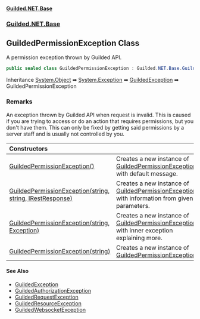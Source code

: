 
#### [Guilded.NET.Base](Guilded_NET_Base 'Guilded_NET_Base')
### [Guilded.NET.Base](Guilded_NET_Base#Guilded_NET_Base 'Guilded.NET.Base')
## GuildedPermissionException Class
A permission exception thrown by Guilded API.  
```csharp
public sealed class GuildedPermissionException : Guilded.NET.Base.GuildedException
```

Inheritance [System.Object](https://docs.microsoft.com/en-us/dotnet/api/System.Object 'System.Object') &#x27A1; [System.Exception](https://docs.microsoft.com/en-us/dotnet/api/System.Exception 'System.Exception') &#x27A1; [GuildedException](GuildedException 'Guilded.NET.Base.GuildedException') &#x27A1; GuildedPermissionException  
### Remarks
An exception thrown by Guilded API when request is invalid. This is caused if you are trying to access or do an action that requires permissions, but you don't have them. This can only be fixed by getting said permissions by a server staff and is usually not controlled by you.

| Constructors | |
| :--- | :--- |
| [GuildedPermissionException()](GuildedPermissionException_GuildedPermissionException() 'Guilded.NET.Base.GuildedPermissionException.GuildedPermissionException()') | Creates a new instance of [GuildedPermissionException](GuildedPermissionException 'Guilded.NET.Base.GuildedPermissionException') with default message.<br/> |
| [GuildedPermissionException(string, string, IRestResponse)](GuildedPermissionException_GuildedPermissionException(string_string_IRestResponse) 'Guilded.NET.Base.GuildedPermissionException.GuildedPermissionException(string, string, IRestResponse)') | Creates a new instance of [GuildedPermissionException](GuildedPermissionException 'Guilded.NET.Base.GuildedPermissionException') with information from given parameters.<br/> |
| [GuildedPermissionException(string, Exception)](GuildedPermissionException_GuildedPermissionException(string_Exception) 'Guilded.NET.Base.GuildedPermissionException.GuildedPermissionException(string, System.Exception)') | Creates a new instance of [GuildedPermissionException](GuildedPermissionException 'Guilded.NET.Base.GuildedPermissionException') with inner exception explaining more.<br/> |
| [GuildedPermissionException(string)](GuildedPermissionException_GuildedPermissionException(string) 'Guilded.NET.Base.GuildedPermissionException.GuildedPermissionException(string)') | Creates a new instance of [GuildedPermissionException](GuildedPermissionException 'Guilded.NET.Base.GuildedPermissionException').<br/> |

#### See Also
- [GuildedException](GuildedException 'Guilded.NET.Base.GuildedException')
- [GuildedAuthorizationException](GuildedAuthorizationException 'Guilded.NET.Base.GuildedAuthorizationException')
- [GuildedRequestException](GuildedRequestException 'Guilded.NET.Base.GuildedRequestException')
- [GuildedResourceException](GuildedResourceException 'Guilded.NET.Base.GuildedResourceException')
- [GuildedWebsocketException](GuildedWebsocketException 'Guilded.NET.Base.GuildedWebsocketException')
